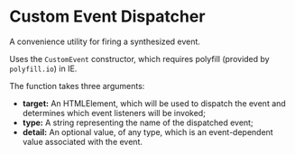 # Custom Event Dispatcher

A convenience utility for firing a synthesized event.

Uses the `CustomEvent` constructor, which requires polyfill (provided by `polyfill.io`) in IE.

The function takes three arguments:
  - **target:** An HTMLElement, which will be used to dispatch the event and determines which event 
    listeners will be invoked;
  - **type:** A string representing the name of the dispatched event;
  - **detail:** An optional value, of any type, which is an event-dependent value associated with 
    the event.
